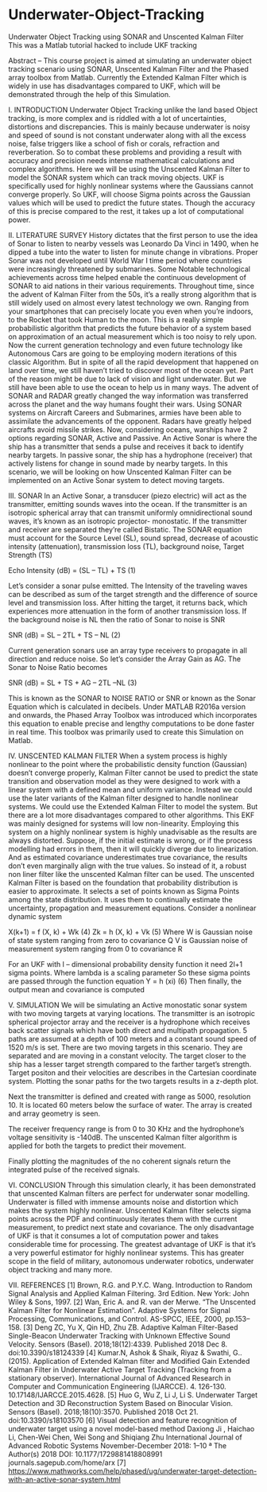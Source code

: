 # Underwater-Object-Tracking

Underwater Object Tracking using SONAR and Unscented Kalman Filter
This was a Matlab tutorial hacked to include UKF tracking

Abstract – This course project is aimed at simulating an underwater object tracking scenario using SONAR, Unscented Kalman Filter and the Phased array toolbox from Matlab. Currently the Extended Kalman Filter which is widely in use has disadvantages compared to UKF, which will be demonstrated through the help of this Simulation.

I. INTRODUCTION
Underwater Object Tracking unlike the land based Object tracking, is more complex and is riddled with a lot of uncertainties, distortions and discrepancies. This is mainly because underwater is noisy and speed of sound is not constant underwater along with all the excess noise, false triggers like a school of fish or corals, refraction and reverberation. So to combat these problems and providing a result with accuracy and precision needs intense mathematical calculations and complex algorithms. Here we will be using the Unscented Kalman Filter to model the SONAR system which can track moving objects. UKF is specifically used for highly nonlinear systems where the Gaussians cannot converge properly. So UKF, will choose Sigma points across the Gaussian values which will be used to predict the future states. Though the accuracy of this is precise compared to the rest, it takes up a lot of computational power.

II. LITERATURE SURVEY
History dictates that the first person to use the idea of Sonar to listen to nearby vessels was Leonardo Da Vinci in 1490, when he dipped a tube into the water to listen for minute change in vibrations. Proper Sonar was not developed until World War I time period where countries were increasingly threatened by submarines. Some Notable technological achievements across time helped enable the continuous development of SONAR to aid nations in their various requirements. Throughout time, since the advent of Kalman Filter from the 50s, it’s a really strong algorithm that is still widely used on almost every latest technology we own. Ranging from your smartphones that can precisely locate you even when you’re indoors, to the Rocket that took Human to the moon. This is a really simple probabilistic algorithm that predicts the future behavior of a system based on approximation of an actual measurement which is too noisy to rely upon. Now the current generation technology and even future technology like Autonomous Cars are going to be employing modern iterations of this classic Algorithm. But in spite of all the rapid development that happened on land over time, we still haven’t tried to discover most of the ocean yet. Part of the reason might be due to lack of vision and light underwater. But we still have been able to use the ocean to help us in many ways. The advent of SONAR and RADAR greatly changed the way information was transferred across the planet and the way humans fought their wars. Using SONAR systems on Aircraft Careers and Submarines, armies have been able to assimilate the advancements of the opponent. Radars have greatly helped aircrafts avoid missile strikes. Now, considering oceans, warships have 2 options regarding SONAR, Active and Passive. An Active Sonar is where the ship has a transmitter that sends a pulse and receives it back to identify nearby targets. In passive sonar, the ship has a hydrophone (receiver) that actively listens for change in sound made by nearby targets. In this scenario, we will be looking on how Unscented Kalman Filter can be implemented on an Active Sonar system to detect moving targets.

III. SONAR
In an Active Sonar, a transducer (piezo electric) will act as the transmitter, emitting sounds waves into the ocean. If the transmitter is an isotropic spherical array that can transmit uniformly omnidirectional sound waves, it’s known as an isotropic projector- monostatic. If the transmitter and receiver are separated they’re called Bistatic. The SONAR equation must account for the Source Level (SL), sound spread, decrease of acoustic intensity (attenuation), transmission loss (TL), background noise, Target Strength (TS)

Echo Intensity (dB) = (SL – TL) + TS (1)

Let’s consider a sonar pulse emitted. The Intensity of the traveling waves can be described as sum of the target strength and the difference of source level and transmission loss. After hitting the target, it returns back, which experiences more attenuation in the form of another transmission loss. If the background noise is NL then the ratio of Sonar to noise is SNR

SNR (dB) = SL – 2TL + TS – NL (2)

Current generation sonars use an array type receivers to propagate in all direction and reduce noise. So let’s consider the Array Gain as AG. The Sonar to Noise Ratio becomes

SNR (dB) = SL + TS + AG – 2TL –NL (3)

This is known as the SONAR to NOISE RATIO or SNR or known as the Sonar Equation which is calculated in decibels. Under MATLAB R2016a version and onwards, the Phased Array Toolbox was introduced which incorporates this equation to enable precise and lengthy computations to be done faster in real time. This toolbox was primarily used to create this Simulation on Matlab.

IV. UNSCENTED KALMAN FILTER
When a system process is highly nonlinear to the point where the probabilistic density function (Gaussian) doesn’t converge properly, Kalman Filter cannot be used to predict the state transition and observation model as they were designed to work with a linear system with a defined mean and uniform variance. Instead we could use the later variants of the Kalman filter designed to handle nonlinear systems. We could use the Extended Kalman Filter to model the system. But there are a lot more disadvantages compared to other algorithms. This EKF was mainly designed for systems will low non-linearity. Employing this system on a highly nonlinear system is highly unadvisable as the results are always distorted. Suppose, if the initial estimate is wrong, or if the process modelling had errors in them, then it will quickly diverge due to linearization. And as estimated covariance underestimates true covariance, the results don’t even marginally align with the true values. So instead of it, a robust non liner filter like the unscented Kalman filter can be used.
The unscented Kalman Filter is based on the foundation that probability distribution is easier to approximate. It selects a set of points known as Sigma Points among the state distribution. It uses them to continually estimate the uncertainty, propagation and measurement equations.
Consider a nonlinear dynamic system

X(k+1) = f (X, k) + Wk (4)
Zk = h (X, k) + Vk (5)
Where W is Gaussian noise of state system ranging from zero to covariance Q
V is Gaussian noise of measurement system ranging from 0 to covariance R

For an UKF with l – dimensional probability density function it need 2l+1 sigma points.
Where lambda is a scaling parameter
So these sigma points are passed through the function equation
Y = h (xi) (6)
Then finally, the output mean and covariance is computed

V. SIMULATION
We will be simulating an Active monostatic sonar system with two moving targets at varying locations. The transmitter is an isotropic spherical projector array and the receiver is a hydrophone which receives back scatter signals which have both direct and multipath propagation. 5 paths are assumed at a depth of 100 meters and a constant sound speed of 1520 m/s is set.
There are two moving targets in this scenario. They are separated and are moving in a constant velocity. The target closer to the ship has a lesser target strength compared to the farther target’s strength. Target positon and their velocities are describes in the Cartesian coordinate system. Plotting the sonar paths for the two targets results in a z-depth plot.

Next the transmitter is defined and created with range as 5000, resolution 10. It is located 60 meters below the surface of water. The array is created and array geometry is seen.

The receiver frequency range is from 0 to 30 KHz and the hydrophone’s voltage sensitivity is -140dB.
The unscented Kalman filter algorithm is applied for both the targets to predict their movement.

Finally plotting the magnitudes of the no coherent signals return the integrated pulse of the received signals.

VI. CONCLUSION
Through this simulation clearly, it has been demonstrated that unscented Kalman filters are perfect for underwater sonar modelling. Underwater is filled with immense amounts noise and distortion which makes the system highly nonlinear. Unscented Kalman filter selects sigma points across the PDF and continuously iterates them with the current measurement, to predict next state and covariance. The only disadvantage of UKF is that it consumes a lot of computation power and takes considerable time for processing. The greatest advantage of UKF is that it’s a very powerful estimator for highly nonlinear systems. This has greater scope in the field of military, autonomous underwater robotics, underwater object tracking and many more.

VII. REFERENCES
[1] Brown, R.G. and P.Y.C. Wang. Introduction to Random Signal Analysis and Applied Kalman Filtering. 3rd Edition. New York: John Wiley & Sons, 1997.
[2] Wan, Eric A. and R. van der Merwe. “The Unscented Kalman Filter for Nonlinear Estimation”. Adaptive Systems for Signal Processing, Communications, and Control. AS-SPCC, IEEE, 2000, pp.153–158.
[3] Deng ZC, Yu X, Qin HD, Zhu ZB. Adaptive Kalman Filter-Based Single-Beacon Underwater Tracking with Unknown Effective Sound Velocity. Sensors (Basel). 2018;18(12):4339. Published 2018 Dec 8. doi:10.3390/s18124339
[4] Kumar.N, Ashok & Shaik, Riyaz & Swathi, G.. (2015). Application of Extended Kalman filter and Modified Gain Extended Kalman Filter in Underwater Active Target Tracking (Tracking from a stationary observer). International Journal of Advanced Research in Computer and Communication Engineering (IJARCCE). 4. 126-130. 10.17148/IJARCCE.2015.4628.
[5] Huo G, Wu Z, Li J, Li S. Underwater Target Detection and 3D Reconstruction System Based on Binocular Vision. Sensors (Basel). 2018;18(10):3570. Published 2018 Oct 21. doi:10.3390/s18103570
[6] Visual detection and feature recognition of underwater target using a novel model-based method Daxiong Ji , Haichao Li, Chen-Wei Chen, Wei Song and Shiqiang Zhu International Journal of Advanced Robotic Systems November-December 2018: 1–10 ª The Author(s) 2018 DOI: 10.1177/1729881418808991 journals.sagepub.com/home/arx
[7] https://www.mathworks.com/help/phased/ug/underwater-target-detection-with-an-active-sonar-system.html

